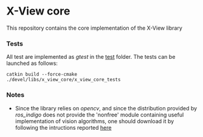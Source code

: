 # X-View core
This repository contains the core implementation of the X-View library

### Tests
All test are implemented as _gtest_ in the [test](./test) folder. The tests can be launched as follows:
```lang=bash
catkin build --force-cmake
./devel/libs/x_view_core/x_view_core_tests
```

### Notes
* Since the library relies on _opencv_, and since the distribution provided by _ros_indigo_ does not provide the 'nonfree' module
containing useful implementation of vision algorithms, one should download it by following the intructions reported [here](http://gabrieleomodeo.it/blog/how-to-set-up-ros-with-opencv2-nonfree-package/)
